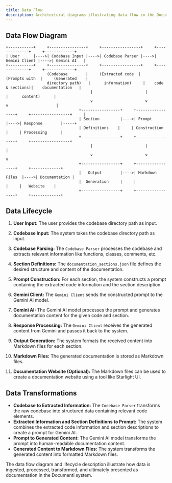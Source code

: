 ```yaml
---
title: Data Flow
description: Architectural diagrams illustrating data flow in the Documenti system.
---
```


## Data Flow Diagram

```
+-----------+     +----------------+     +-----------------+     +--------------+     +-------------+
| User      |---->| Codebase Input |---->| Codebase Parser |---->| Gemini Client |---->| Gemini AI   |
+-----------+     +----------------+     +-----------------+     +--------------+     +-------------+
                  (Codebase        |     (Extracted code  |     (Prompts with  |     (Generated    |
                  directory path)   |      information)     |    code & sections)|    documentation   |
                                     |                       |                     |      content)      |
                                     v                       v                     v                     |
                                +-----------------+     +-----------------+     +-----------------+     |
                                | Section         |---->| Prompt           |---->| Response        |-----+
                                | Definitions    |     | Construction     |     | Processing      |
                                +-----------------+     +-----------------+     +-----------------+
                                     |                       |                     |
                                     v                       v                     v
                                +-----------------+     +-----------------+     +-------------+
                                |   Output        |---->| Markdown Files  |---->| Documentation |
                                |  Generation     |     |                 |     |   Website    |
                                +-----------------+     +-----------------+     +-------------+
```

## Data Lifecycle

1. **User Input:** The user provides the codebase directory path as input.

2. **Codebase Input:** The system takes the codebase directory path as input.

3. **Codebase Parsing:** The `Codebase Parser` processes the codebase and extracts relevant information like functions, classes, comments, etc.

4. **Section Definitions:** The `documentation_sections.json` file defines the desired structure and content of the documentation.

5. **Prompt Construction:** For each section, the system constructs a prompt containing the extracted code information and the section description.

6. **Gemini Client:** The `Gemini Client` sends the constructed prompt to the Gemini AI model.

7. **Gemini AI:** The Gemini AI model processes the prompt and generates documentation content for the given code and section.

8. **Response Processing:** The `Gemini Client` receives the generated content from Gemini and passes it back to the system.

9. **Output Generation:** The system formats the received content into Markdown files for each section.

10. **Markdown Files:** The generated documentation is stored as Markdown files.

11. **Documentation Website (Optional):** The Markdown files can be used to create a documentation website using a tool like Starlight UI.

## Data Transformations

- **Codebase to Extracted Information:** The `Codebase Parser` transforms the raw codebase into structured data containing relevant code elements.
- **Extracted Information and Section Definitions to Prompt:** The system combines the extracted code information and section descriptions to create a prompt for Gemini AI.
- **Prompt to Generated Content:** The Gemini AI model transforms the prompt into human-readable documentation content.
- **Generated Content to Markdown Files:** The system transforms the generated content into formatted Markdown files.

The data flow diagram and lifecycle description illustrate how data is ingested, processed, transformed, and ultimately presented as documentation in the Documenti system. 
